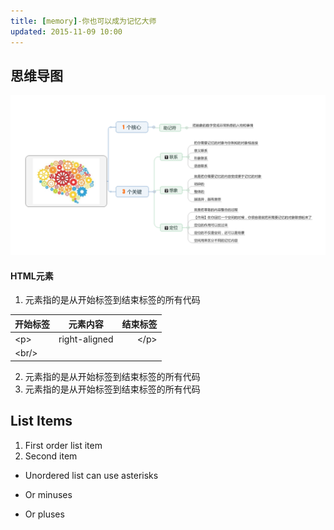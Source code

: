 ```yaml
---
title: [memory]-你也可以成为记忆大师
updated: 2015-11-09 10:00
---
```


## 思维导图

![思维导图](https://github.com/tudoubang/Bed/blob/master/memory/memory-1.png)

#### HTML元素

1. 元素指的是从开始标签到结束标签的所有代码

| 开始标签        | 元素内容       | 结束标签  |
| ------------- |:-------------:| --------:|
| &lt;p&gt;           | right-aligned | &lt;/p&gt;     |
| &lt;br/&gt;        |&nbsp;         |&nbsp;    |

2. 元素指的是从开始标签到结束标签的所有代码
3. 元素指的是从开始标签到结束标签的所有代码

## List Items

1. First order list item
2. Second item

* Unordered list can use asterisks
- Or minuses
+ Or pluses
